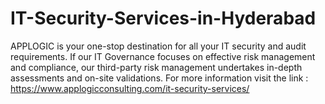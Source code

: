 # IT-Security-Services-in-Hyderabad
APPLOGIC is your one-stop destination for all your IT security and audit requirements. If our IT Governance focuses on effective risk management and compliance, our third-party risk management undertakes in-depth assessments and on-site validations. For more information visit the link : https://www.applogicconsulting.com/it-security-services/
